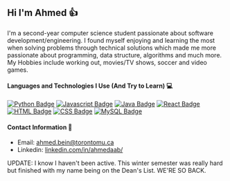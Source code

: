 ## Hi I'm Ahmed 👍
<!-- <img src="https://user-images.githubusercontent.com/1303154/88677602-1635ba80-d120-11ea-84d8-d263ba5fc3c0.gif" width="28px" alt="hi"> -->

I'm a second-year computer science student passionate about software development/engineering. I found myself enjoying and learning the most when solving problems through technical solutions which made me more passionate about programming, data structure, algorithms and much more. My Hobbies include working out, movies/TV shows, soccer and video games.



#### Languages and Technologies I Use (And Try to Learn) 💻
[![Python Badge](https://img.shields.io/badge/python%20-%2314354C.svg?&style=for-the-badge&logo=python&logoColor=white)](#)
[![Javascript Badge](https://img.shields.io/badge/javascript%20-%23323330.svg?&style=for-the-badge&logo=javascript&logoColor=%23F7DF1E)](#)
[![Java Badge](https://img.shields.io/badge/Java-ED8B00?style=for-the-badge&logo=openjdk&logoColor=white)](#) 
[![React Badge](https://img.shields.io/badge/react%20-%2320232a.svg?&style=for-the-badge&logo=react&logoColor=%2361DAFB)](#) 
[![HTML Badge](https://img.shields.io/badge/html5%20-%23E34F26.svg?&style=for-the-badge&logo=html5&logoColor=white)](#)
[![CSS Badge](https://img.shields.io/badge/css3%20-%231572B6.svg?&style=for-the-badge&logo=css3&logoColor=white)](#)
[![MySQL Badge](https://img.shields.io/badge/mysql-%2300f.svg?&style=for-the-badge&logo=mysql&logoColor=white)](#)


#### Contact Information 🔰
- Email: <a href="mailto:ahmed.bein@torontomu.ca">ahmed.bein@torontomu.ca</a> 
- Linkedin: [linkedin.com/in/ahmedaab/](https://www.linkedin.com/in/ahmedaab/)

UPDATE: I know I haven't been active. This winter semester was really hard but finished with my name being on the Dean's List. WE'RE SO BACK.
<!--
#### Currently Doing...
- Final Exams...
--!>

<!--
Secret Message: Do you have any movies/tv shows you would like to recommend? Send an email!
--!>
